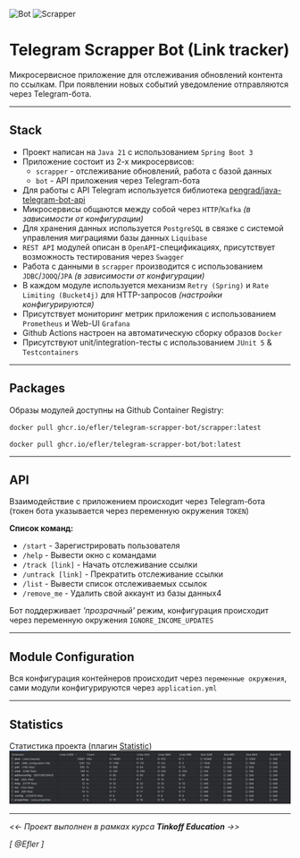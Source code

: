 ![Bot](https://github.com/Efler/telegram-scrapper-bot/actions/workflows/bot.yml/badge.svg)
![Scrapper](https://github.com/Efler/telegram-scrapper-bot/actions/workflows/scrapper.yml/badge.svg)

# Telegram Scrapper Bot (Link tracker)

Микросервисное приложение для отслеживания обновлений контента по ссылкам.
При появлении новых событий уведомление отправляются через Telegram-бота.

---

## Stack

* Проект написан на `Java 21` с использованием `Spring Boot 3`
* Приложение состоит из 2-х микросервисов: 
  - `scrapper` - отслеживание обновлений, работа с базой данных
  - `bot` - API приложения через Telegram-бота
* Для работы с API Telegram используется библиотека [pengrad/java-telegram-bot-api](https://github.com/pengrad/java-telegram-bot-api)
* Микросервисы общаются между собой через `HTTP`/`Kafka` _(в зависимости от конфигурации)_
* Для хранения данных используется `PostgreSQL` в связке с системой управления миграциями базы данных `Liquibase`
* `REST API` модулей описан в `OpenAPI`-спецификациях, присутствует возможность тестирования через `Swagger`
* Работа с данными в `scrapper` производится с использованием `JDBC`/`JOOQ`/`JPA` _(в зависимости от конфигурации)_
* В каждом модуле используется механизм `Retry (Spring)` и `Rate Limiting (Bucket4j)` для HTTP-запросов _(настройки конфигурируются)_
* Присутствует мониторинг метрик приложения с использованием `Prometheus` и Web-UI `Grafana`
* Github Actions настроен на автоматическую сборку образов `Docker`
* Присутствуют unit/integration-тесты с использованием `JUnit 5` & `Testcontainers`

---

## Packages

Образы модулей доступны на Github Container Registry:
```
docker pull ghcr.io/efler/telegram-scrapper-bot/scrapper:latest
```
```
docker pull ghcr.io/efler/telegram-scrapper-bot/bot:latest
```

---

## API

Взаимодействие с приложением происходит через Telegram-бота (токен бота указывается через переменную окружения `TOKEN`)

**Список команд:**
- `/start` - Зарегистрировать пользователя
- `/help` - Вывести окно с командами
- `/track [link]` - Начать отслеживание ссылки
- `/untrack [link]` - Прекратить отслеживание ссылки
- `/list` - Вывести список отслеживаемых ссылок
- `/remove_me` - Удалить свой аккаунт из базы данных4

Бот поддерживает _'прозрачный'_ режим, конфигурация происходит через переменную окружения `IGNORE_INCOME_UPDATES`

---

## Module Configuration

Вся конфигурация контейнеров происходит через `переменные окружения`, сами модули конфигурируются через `application.yml`

---

## Statistics

Статистика проекта (плагин [Statistic](https://plugins.jetbrains.com/plugin/4509-statistic))
![stats](project-stats/statistics.png)

---

_<<- Проект выполнен в рамках курса __Tinkoff Education__ ->>_

_[ @Efler ]_
